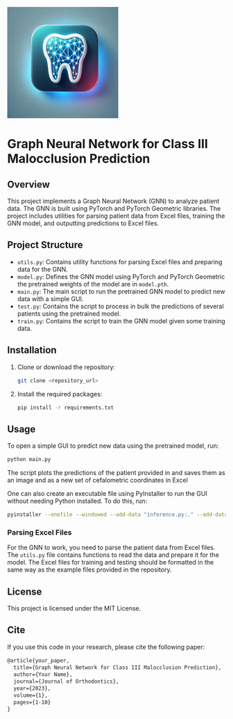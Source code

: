 ![Project Logo](logo.png) 
# Graph Neural Network for Class III Malocclusion Prediction

## Overview

This project implements a Graph Neural Network (GNN) to analyze patient data. The GNN is built using PyTorch and PyTorch Geometric libraries. The project includes utilities for parsing patient data from Excel files, training the GNN model, and outputting predictions to Excel files.

## Project Structure

- `utils.py`: Contains utility functions for parsing Excel files and preparing data for the GNN.
- `model.py`: Defines the GNN model using PyTorch and PyTorch Geometric the pretrained weights of the model are in `model.pth`.
- `main.py`: The main script to run the pretrained GNN model to predict new data with a simple GUI.
- `test.py`: Contains the script to process in bulk the predictions of several patients using the pretrained model.
- `train.py`: Contains the script to train the GNN model given some training data.

## Installation

1. Clone or download the repository:
    ```sh
    git clone <repository_url>
    ```

2. Install the required packages:
    ```sh
    pip install -r requirements.txt
    ```

## Usage

To open a simple GUI to predict new data using the pretrained model, run:

```sh
python main.py
```

The script plots the predictions of the patient provided in and saves them as an image and as a new set of cefalometric coordinates in Excel

One can also create an executable file using PyInstaller to run the GUI without needing Python installed. To do this, run:

```sh
pyinstaller --onefile --windowed --add-data "inference.py:." --add-data "assets/logo.png:assets" --add-data "utils.py:." main.py
```

### Parsing Excel Files

For the GNN to work, you need to parse the patient data from Excel files. The `utils.py` file contains functions to read the data and prepare it for the model.
The Excel files for training and testing should be formatted in the same way as the example files provided in the repository.

## License

This project is licensed under the MIT License.


## Cite
If you use this code in your research, please cite the following paper:

```
@article{your_paper,
  title={Graph Neural Network for Class III Malocclusion Prediction},
  author={Your Name},
  journal={Journal of Orthodontics},
  year={2023},
  volume={1},
  pages={1-10}
}
```
